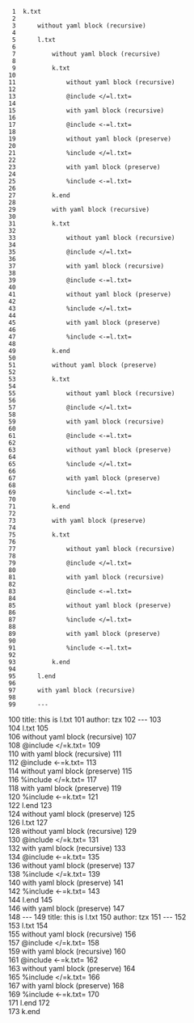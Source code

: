      1	k.txt
     2	
     3	    without yaml block (recursive)
     4	
     5	    l.txt
     6	
     7	        without yaml block (recursive)
     8	
     9	        k.txt
    10	
    11	            without yaml block (recursive)
    12	
    13	            @include </=l.txt=
    14	
    15	            with yaml block (recursive)
    16	
    17	            @include <-=l.txt=
    18	
    19	            without yaml block (preserve)
    20	
    21	            %include </=l.txt=
    22	
    23	            with yaml block (preserve)
    24	
    25	            %include <-=l.txt=
    26	
    27	        k.end
    28	
    29	        with yaml block (recursive)
    30	
    31	        k.txt
    32	
    33	            without yaml block (recursive)
    34	
    35	            @include </=l.txt=
    36	
    37	            with yaml block (recursive)
    38	
    39	            @include <-=l.txt=
    40	
    41	            without yaml block (preserve)
    42	
    43	            %include </=l.txt=
    44	
    45	            with yaml block (preserve)
    46	
    47	            %include <-=l.txt=
    48	
    49	        k.end
    50	
    51	        without yaml block (preserve)
    52	
    53	        k.txt
    54	
    55	            without yaml block (recursive)
    56	
    57	            @include </=l.txt=
    58	
    59	            with yaml block (recursive)
    60	
    61	            @include <-=l.txt=
    62	
    63	            without yaml block (preserve)
    64	
    65	            %include </=l.txt=
    66	
    67	            with yaml block (preserve)
    68	
    69	            %include <-=l.txt=
    70	
    71	        k.end
    72	
    73	        with yaml block (preserve)
    74	
    75	        k.txt
    76	
    77	            without yaml block (recursive)
    78	
    79	            @include </=l.txt=
    80	
    81	            with yaml block (recursive)
    82	
    83	            @include <-=l.txt=
    84	
    85	            without yaml block (preserve)
    86	
    87	            %include </=l.txt=
    88	
    89	            with yaml block (preserve)
    90	
    91	            %include <-=l.txt=
    92	
    93	        k.end
    94	
    95	    l.end
    96	
    97	    with yaml block (recursive)
    98	
    99	    ---
   100	    title: this is l.txt
   101	    author: tzx
   102	    ---
   103	
   104	    l.txt
   105	
   106	        without yaml block (recursive)
   107	
   108	        @include </=k.txt=
   109	
   110	        with yaml block (recursive)
   111	
   112	        @include <-=k.txt=
   113	
   114	        without yaml block (preserve)
   115	
   116	        %include </=k.txt=
   117	
   118	        with yaml block (preserve)
   119	
   120	        %include <-=k.txt=
   121	
   122	    l.end
   123	
   124	    without yaml block (preserve)
   125	
   126	    l.txt
   127	
   128	        without yaml block (recursive)
   129	
   130	        @include </=k.txt=
   131	
   132	        with yaml block (recursive)
   133	
   134	        @include <-=k.txt=
   135	
   136	        without yaml block (preserve)
   137	
   138	        %include </=k.txt=
   139	
   140	        with yaml block (preserve)
   141	
   142	        %include <-=k.txt=
   143	
   144	    l.end
   145	
   146	    with yaml block (preserve)
   147	
   148	    ---
   149	    title: this is l.txt
   150	    author: tzx
   151	    ---
   152	
   153	    l.txt
   154	
   155	        without yaml block (recursive)
   156	
   157	        @include </=k.txt=
   158	
   159	        with yaml block (recursive)
   160	
   161	        @include <-=k.txt=
   162	
   163	        without yaml block (preserve)
   164	
   165	        %include </=k.txt=
   166	
   167	        with yaml block (preserve)
   168	
   169	        %include <-=k.txt=
   170	
   171	    l.end
   172	
   173	k.end
